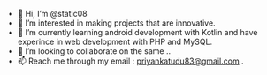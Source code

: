 - 👋 Hi, I’m @static08
- 👀 I’m interested in making projects that are innovative.
- 🌱 I’m currently learning android development with Kotlin and have experince in web development with PHP and MySQL.
- 💞️ I’m looking to collaborate on the same ..
- 📫 Reach me through my email : priyankatudu83@gmail.com .

<!---
static08/static08 is a ✨ special ✨ repository because its `README.md` (this file) appears on your GitHub profile.
You can click the Preview link to take a look at your changes.
--->
